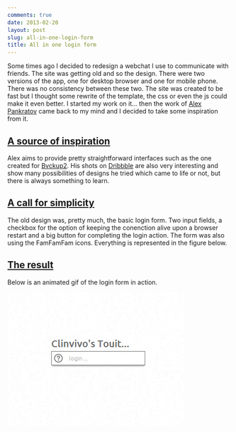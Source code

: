 ```yaml
---
comments: true
date: 2013-02-20
layout: post
slug: all-in-one-login-form
title: All in one login form
---
```



Some times ago I decided to redesign a webchat I use to communicate with friends. The site was getting old and so the design. There were two versions of the app, one for desktop browser and one for mobile phone. There was no consistency between these two. The site was created to be fast but I thought some rewrite of the template, the css or even the js could make it even better. I started my work on it... then the work of [Alex Pankratov](http://swappedcc.com/) came back to my mind and I decided to take some inspiration from it.
<a id="inspiration" href="#inspiration"><h2>A source of inspiration</h2></a>

Alex aims to provide pretty straightforward interfaces such as the one created for [Bvckup2](http://bvckup2.com/). His shots on [Dribbble](http://dribbble.com/apankrat) are also very interesting and show many possibilities of designs he tried which came to life or not, but there is always something to learn.
<a id="simplicity" href="#simplicity"><h2>A call for simplicity</h2></a>

The old design was, pretty much, the basic login form. Two input fields, a checkbox for the option of keeping the conenction alive upon a browser restart and a big button for completing the login action. The form was also using the FamFamFam icons. Everything is represented in the figure below.
<a id="simplicity" href="#result"><h2>The result</h2></a>

Below is an animated gif of the login form in action.

<div class="gif-player">
	<img class="gif-still" src="/img/posts/2013-02-20-login-form_initial-state.jpg">
	<img class="gif-movie"	gif="/img/posts/2013-02-20-login-form_animated.gif">
	<div class="gif-ctrl"></div>
</div>